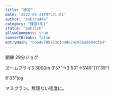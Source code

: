 ```yaml
---
title: "練習"
date: '2022-03-31T07:31:01'
author: "subaru44k"
category: "練習(中)"
status: "publish"
allowComments: true
convertBreaks: false
entryHash: "bba4e785703c1b48e24c936ad604c5b4"
---
```

朝練
29分ジョグ

ズームフライ3
3000m
3'57"→3'53"→3'49"(11'39")

8'33"jog

マスクラン。無理ない程度に。
